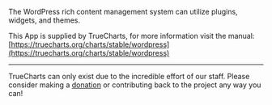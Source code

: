 The WordPress rich content management system can utilize plugins, widgets, and themes.

This App is supplied by TrueCharts, for more information visit the manual: [https://truecharts.org/charts/stable/wordpress](https://truecharts.org/charts/stable/wordpress)

---

TrueCharts can only exist due to the incredible effort of our staff.
Please consider making a [donation](https://truecharts.org/sponsor) or contributing back to the project any way you can!
